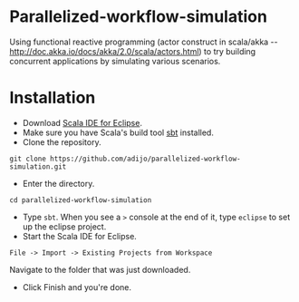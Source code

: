 # Parallelized-workflow-simulation
Using functional reactive programming (actor construct in scala/akka -- http://doc.akka.io/docs/akka/2.0/scala/actors.html) to try building concurrent applications by simulating various scenarios. 

# Installation
* Download [Scala IDE for Eclipse](http://scala-ide.org/).
* Make sure you have Scala's build tool [sbt](http://www.scala-sbt.org/release/tutorial/Installing-sbt-on-Linux.html) installed. 
* Clone the repository.

```
git clone https://github.com/adijo/parallelized-workflow-simulation.git
```

* Enter the directory.

```
cd parallelized-workflow-simulation
```

* Type `sbt`. When you see a `>` console at the end of it, type `eclipse` to set up the eclipse project.
* Start the Scala IDE for Eclipse. 
 ```
 File -> Import -> Existing Projects from Workspace
 ```` 
  Navigate to the folder that was just downloaded.
  
* Click Finish and you're done.
